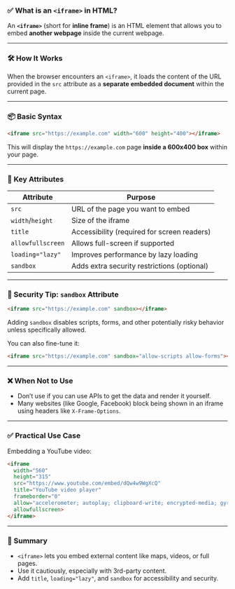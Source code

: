 ### ✅ What is an `<iframe>` in HTML?

An **`<iframe>`** (short for **inline frame**) is an HTML element that allows you to embed **another webpage** inside the current webpage.

---

### 🛠 How It Works

When the browser encounters an `<iframe>`, it loads the content of the URL provided in the `src` attribute as a **separate embedded document** within the current page.

---

### 📦 Basic Syntax

```html
<iframe src="https://example.com" width="600" height="400"></iframe>
```

This will display the `https://example.com` page **inside a 600x400 box** within your page.

---

### 🧠 Key Attributes

| Attribute         | Purpose                                     |
| ----------------- | ------------------------------------------- |
| `src`             | URL of the page you want to embed           |
| `width`/`height`  | Size of the iframe                          |
| `title`           | Accessibility (required for screen readers) |
| `allowfullscreen` | Allows full-screen if supported             |
| `loading="lazy"`  | Improves performance by lazy loading        |
| `sandbox`         | Adds extra security restrictions (optional) |

---

### 🔐 Security Tip: `sandbox` Attribute

```html
<iframe src="https://example.com" sandbox></iframe>
```

Adding `sandbox` disables scripts, forms, and other potentially risky behavior unless specifically allowed.

You can also fine-tune it:

```html
<iframe src="https://example.com" sandbox="allow-scripts allow-forms"></iframe>
```

---

### ❌ When Not to Use

* Don’t use if you can use APIs to get the data and render it yourself.
* Many websites (like Google, Facebook) block being shown in an iframe using headers like `X-Frame-Options`.

---

### ✅ Practical Use Case

Embedding a YouTube video:

```html
<iframe 
  width="560" 
  height="315" 
  src="https://www.youtube.com/embed/dQw4w9WgXcQ" 
  title="YouTube video player" 
  frameborder="0" 
  allow="accelerometer; autoplay; clipboard-write; encrypted-media; gyroscope; picture-in-picture" 
  allowfullscreen>
</iframe>
```

---

### 🧾 Summary

* `<iframe>` lets you embed external content like maps, videos, or full pages.
* Use it cautiously, especially with 3rd-party content.
* Add `title`, `loading="lazy"`, and `sandbox` for accessibility and security.